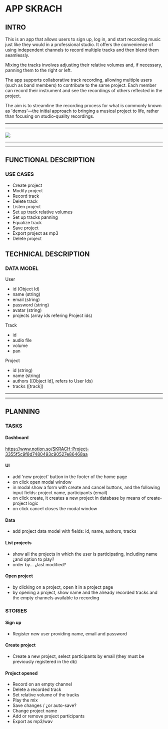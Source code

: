 # APP SKRACH

## INTRO

This is an app that allows users to sign up, log in, and start recording music just like they would in a professional studio. It offers the convenience of using independent channels to record multiple tracks and then blend them seamlessly.

Mixing the tracks involves adjusting their relative volumes and, if necessary, panning them to the right or left. 

The app supports collaborative track recording, allowing multiple users (such as band members) to contribute to the same project. Each member can record their instrument and see the recordings of others reflected in the project. 

The aim is to streamline the recording process for what is commonly known as 'demos'—the initial approach to bringing a musical project to life, rather than focusing on studio-quality recordings.

---
---

![](https://i.gifer.com/origin/3a/3a007c6442ca0db127e5a4dd7fe7b569.gif)

---
---

## FUNCTIONAL DESCRIPTION

### USE CASES

- Create project
- Modify project
- Record track
- Delete track
- Listen project
- Set up track relative volumes
- Set up tracks panning
- Equalize track
- Save project
- Export project as mp3
- Delete project

## TECHNICAL DESCRIPTION

### DATA MODEL

User
- id (Object Id)
- name (string)
- email (string)
- password (string)
- avatar (string)
- projects (array ids refering Project ids)

Track
- id
- audio file
- volume
- pan

Project
- id (string)
- name (string)
- authors ([Object Id], refers to User Ids)
- tracks ([track])


---
---

## PLANNING

### TASKS

#### Dashboard

https://www.notion.so/SKRACH-Project-3355f5c9f8d7480493c90527e86468aa

#### UI

- add 'new project' button in the footer of the home page
- on click open modal window
- in modal show a form with create and cancel buttons, and the following input fields: project name, participants (email)
- on click create, it creates a new project in database by means of create-project logic
- on click cancel closes the modal window

#### Data

- add project data model with fields: id, name, authors, tracks

#### List projects

- show all the projects in which the user is participating, including name ¿and option to play?
- order by... ¿last modified?

#### Open project

- by clicking on a project, open it in a project page
- by opening a project, show name and the already recorded tracks and the empty channels available to recording

### STORIES

#### Sign up

- Register new user providing name, email and password

#### Create project

- Create a new project, select participants by email (they must be previously registered in the db)

#### Project opened

- Record on an empty channel
- Delete a recorded track
- Set relative volume of the tracks
- Play the mix
- Save changes / ¿or auto-save?
- Change project name
- Add or remove project participants
- Export as mp3/wav
